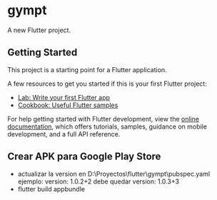 # gympt

A new Flutter project.

## Getting Started

This project is a starting point for a Flutter application.

A few resources to get you started if this is your first Flutter project:

- [Lab: Write your first Flutter app](https://docs.flutter.dev/get-started/codelab)
- [Cookbook: Useful Flutter samples](https://docs.flutter.dev/cookbook)

For help getting started with Flutter development, view the
[online documentation](https://docs.flutter.dev/), which offers tutorials,
samples, guidance on mobile development, and a full API reference.


## Crear APK para Google Play Store
- actualizar la version en D:\Proyectos\flutter\gympt\pubspec.yaml ejemplo: version: 1.0.2+2 debe quedar version: 1.0.3+3
- flutter build appbundle
